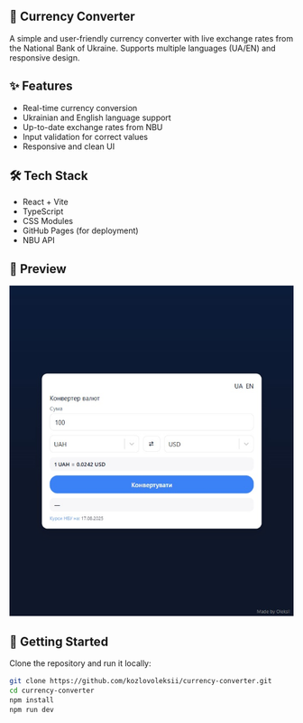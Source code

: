 ## 💱 Currency Converter

A simple and user-friendly currency converter with live exchange rates from the National Bank of Ukraine. Supports multiple languages (UA/EN) and responsive design.

## ✨ Features

- Real-time currency conversion
- Ukrainian and English language support
- Up-to-date exchange rates from NBU
- Input validation for correct values
- Responsive and clean UI

## 🛠 Tech Stack

- React + Vite
- TypeScript
- CSS Modules
- GitHub Pages (for deployment)
- NBU API


## 📸 Preview

<img src="src/assets/images/preview.jpg" alt="Currency Converter Preview" />

## 🚀 Getting Started
Clone the repository and run it locally:

```bash
git clone https://github.com/kozlovoleksii/currency-converter.git
cd currency-converter
npm install
npm run dev